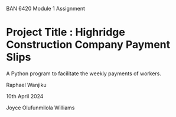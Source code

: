 BAN 6420 Module 1 Assignment
# Project Title : Highridge Construction Company Payment Slips

A Python program to facilitate the weekly payments of workers.

Raphael Wanjiku

10th April 2024

Joyce Olufunmilola Williams